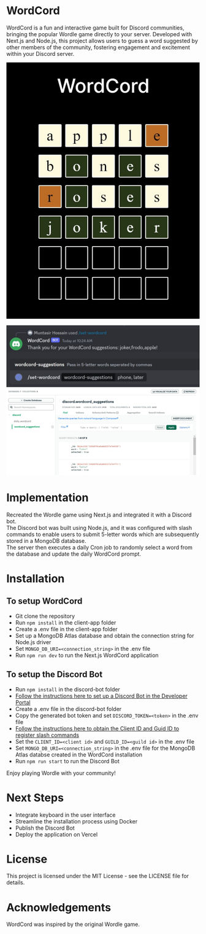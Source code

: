 # WordCord
WordCord is a fun and interactive game built for Discord communities, bringing the popular Wordle game directly to your server. Developed with Next.js and Node.js, this project allows users to guess a word suggested by other members of the community, fostering engagement and excitement within your Discord server.

<p align="center">
    <img src="./assets/WordCord_UI.JPG">
</p>

<img src="./assets/Discord_Bot.JPG">
<img src="./assets/WordCord_Database.JPG">

# Implementation
Recreated the Wordle game using Next.js and integrated it with a Discord bot.\
The Discord bot was built using Node.js, and it was configured with slash commands to enable users to submit 5-letter words which are subsequently stored in a MongoDB database.\
The server then executes a daily Cron job to randomly select a word from the database and update the daily WordCord prompt.

# Installation
## To setup WordCord
* Git clone the repository
* Run `npm install` in the client-app folder
* Create a .env file in the client-app folder
* Set up a MongoDB Atlas database and obtain the connection string for Node.js driver
* Set `MONGO_DB_URI=<connection_string>` in the .env file
* Run `npm run dev` to run the Next.js WordCord application
## To setup the Discord Bot
* Run `npm install` in the discord-bot folder
* [Follow the instructions here to set up a Discord Bot in the Developer Portal](https://discordjs.guide/preparations/setting-up-a-bot-application.html)
* Create a .env file in the discord-bot folder
* Copy the generated bot token and set `DISCORD_TOKEN=<token>` in the .env file
* [Follow the instructions here to obtain the Client ID and Guid ID to register slash commands](https://discordjs.guide/creating-your-bot/command-deployment.html#command-registration)
* Set the `CLIENT_ID=<client id>` and `GUILD_ID=<guild id>` in the .env file
* Set  `MONGO_DB_URI=<connection_string>` in the .env file for the MongoDB Atlas databse created in the WordCord installation
* Run `npm run start` to run the Discord Bot
  
Enjoy playing Wordle with your community!

# Next Steps
* Integrate keyboard in the user interface
* Streamline the installation process using Docker
* Publish the Discord Bot
* Deploy the application on Vercel

# License
This project is licensed under the MIT License - see the LICENSE file for details.

# Acknowledgements
WordCord was inspired by the original Wordle game.
